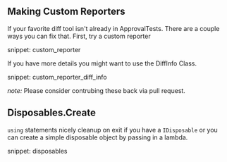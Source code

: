## Making Custom Reporters

If your favorite diff tool isn't already in ApprovalTests. There are a couple ways you can fix that. First, try a custom reporter

snippet: custom_reporter

If you have more details you might want to use the DiffInfo Class.

snippet: custom_reporter_diff_info

*note:* Please consider contrubing these back via pull request.

## Disposables.Create

`using` statements nicely cleanup on exit if you have a `IDisposable` or you can create a simple disposable object by passing in a lambda.  

snippet: disposables
